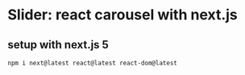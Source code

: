 # Slider: react carousel with next.js

## setup with next.js 5
```
npm i next@latest react@latest react-dom@latest
```

